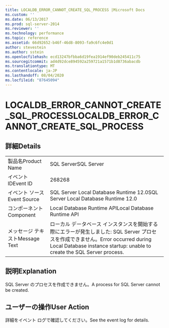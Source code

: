 ```yaml
---
title: LOCALDB_ERROR_CANNOT_CREATE_SQL_PROCESS |Microsoft Docs
ms.custom: ''
ms.date: 06/13/2017
ms.prod: sql-server-2014
ms.reviewer: ''
ms.technology: performance
ms.topic: reference
ms.assetid: 66d92652-b46f-46d8-8093-fa9c6fc4e0d1
author: stevestein
ms.author: sstein
ms.openlocfilehash: ecd13247bfbba6d19fea1914ef90deb245411c75
ms.sourcegitcommit: ad4d92dce894592a259721a1571b1d8736abacdb
ms.translationtype: MT
ms.contentlocale: ja-JP
ms.lasthandoff: 08/04/2020
ms.locfileid: "87645094"
---
```

# <a name="localdb_error_cannot_create_sql_process"></a><span data-ttu-id="75bfe-102">LOCALDB_ERROR_CANNOT_CREATE_SQL_PROCESS</span><span class="sxs-lookup"><span data-stu-id="75bfe-102">LOCALDB_ERROR_CANNOT_CREATE_SQL_PROCESS</span></span>
    
## <a name="details"></a><span data-ttu-id="75bfe-103">詳細</span><span class="sxs-lookup"><span data-stu-id="75bfe-103">Details</span></span>  
  
|||  
|-|-|  
|<span data-ttu-id="75bfe-104">製品名</span><span class="sxs-lookup"><span data-stu-id="75bfe-104">Product Name</span></span>|<span data-ttu-id="75bfe-105">SQL Server</span><span class="sxs-lookup"><span data-stu-id="75bfe-105">SQL Server</span></span>|  
|<span data-ttu-id="75bfe-106">イベント ID</span><span class="sxs-lookup"><span data-stu-id="75bfe-106">Event ID</span></span>|<span data-ttu-id="75bfe-107">268</span><span class="sxs-lookup"><span data-stu-id="75bfe-107">268</span></span>|  
|<span data-ttu-id="75bfe-108">イベント ソース</span><span class="sxs-lookup"><span data-stu-id="75bfe-108">Event Source</span></span>|<span data-ttu-id="75bfe-109">SQL Server Local Database Runtime 12.0</span><span class="sxs-lookup"><span data-stu-id="75bfe-109">SQL Server Local Database Runtime 12.0</span></span>|  
|<span data-ttu-id="75bfe-110">コンポーネント</span><span class="sxs-lookup"><span data-stu-id="75bfe-110">Component</span></span>|<span data-ttu-id="75bfe-111">Local Database Runtime API</span><span class="sxs-lookup"><span data-stu-id="75bfe-111">Local Database Runtime API</span></span>|  
|<span data-ttu-id="75bfe-112">メッセージ テキスト</span><span class="sxs-lookup"><span data-stu-id="75bfe-112">Message Text</span></span>|<span data-ttu-id="75bfe-113">ローカル データベース インスタンスを開始する際にエラーが発生しました: SQL Server プロセスを作成できません。</span><span class="sxs-lookup"><span data-stu-id="75bfe-113">Error occurred during Local Database instance startup: unable to create the SQL Server process.</span></span>|  
  
## <a name="explanation"></a><span data-ttu-id="75bfe-114">説明</span><span class="sxs-lookup"><span data-stu-id="75bfe-114">Explanation</span></span>  
 <span data-ttu-id="75bfe-115">SQL Server のプロセスを作成できません。</span><span class="sxs-lookup"><span data-stu-id="75bfe-115">A process for SQL Server cannot be created.</span></span>  
  
## <a name="user-action"></a><span data-ttu-id="75bfe-116">ユーザーの操作</span><span class="sxs-lookup"><span data-stu-id="75bfe-116">User Action</span></span>  
 <span data-ttu-id="75bfe-117">詳細をイベント ログで確認してください。</span><span class="sxs-lookup"><span data-stu-id="75bfe-117">See the event log for details.</span></span>  
  
  
